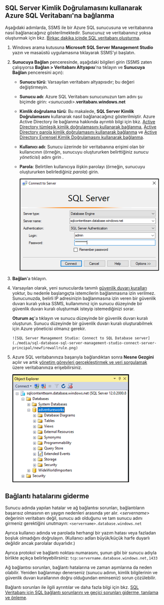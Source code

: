 

## SQL Server Kimlik Doğrulamasını kullanarak Azure SQL Veritabanı'na bağlanma
Aşağıdaki adımlarda, SSMS ile bir Azure SQL sunucusuna ve veritabanına nasıl bağlanacağınız gösterilmektedir. Sunucunuz ve veritabanınız yoksa oluşturmak için bkz. [Birkaç dakika içinde SQL veritabanı oluşturma](../articles/sql-database/sql-database-get-started.md).

1. Windows arama kutusuna **Microsoft SQL Server Management Studio** yazın ve masaüstü uygulamasına tıklayarak SSMS'yi başlatın.
2. **Sunucuya Bağlan** penceresinde, aşağıdaki bilgileri girin (SSMS zaten çalışıyorsa **Bağlan > Veritabanı Altyapısı**'na tıklayın ve **Sunucuya Bağlan** penceresini açın):
   
   * **Sunucu türü**: Varsayılan veritabanı altyapısıdır; bu değeri değiştirmeyin.
   * **Sunucu adı**: Azure SQL Veritabanı sunucunuzun tam adını şu biçimde girin: *&lt;sunucuadı>*.**veritabanı.windows.net**
   * **Kimlik doğrulama türü**: Bu makalede, **SQL Server Kimlik Doğrulamasını** kullanarak nasıl bağlanacağınız gösterilmiştir. Azure Active Directory ile bağlanma hakkında ayrıntılı bilgi için bkz. [Active Directory tümleşik kimlik doğrulamasını kullanarak bağlanma](../articles/sql-database/sql-database-aad-authentication.md#connect-using-active-directory-integrated-authentication), [Active Directory parola kimlik doğrulamasını kullanarak bağlanma](../articles/sql-database/sql-database-aad-authentication.md#connect-using-active-directory-password-authentication) ve [Active Directory Evrensel Kimlik Doğrulamasını kullanarak bağlanma](../articles/sql-database/sql-database-ssms-mfa-authentication.md).
   * **Kullanıcı adı**: Sunucu üzerinde bir veritabanına erişimi olan bir kullanıcının (örneğin, sunucuyu oluştururken belirttiğiniz *sunucu yöneticisi*) adını girin . 
   * **Parola**: Belirtilen kullanıcıya ilişkin parolayı (örneğin, sunucuyu oluştururken belirlediğiniz *parola*) girin.
     
       ![SQL Server Management Studio: Connect to SQL Database server](./media/sql-database-sql-server-management-studio-connect-server-principal/connect.png)
3. **Bağlan**'a tıklayın.
4. Varsayılan olarak, yeni sunucularda tanımlı [güvenlik duvarı kuralları](../articles/sql-database/sql-database-firewall-configure.md) yoktur, bu nedenle başlangıçta istemcilerin bağlanmasına izin verilmez. Sunucunuzda, belirli IP adresinizin bağlanmasına izin veren bir güvenlik duvarı kuralı yoksa SSMS, kullanımınız için sunucu düzeyinde bir güvenlik duvarı kuralı oluşturmak isteyip istemediğinizi sorar.
   
    **Oturum aç**'a tıklayın ve sunucu düzeyinde bir güvenlik duvarı kuralı oluşturun. Sunucu düzeyinde bir güvenlik duvarı kuralı oluşturabilmek için Azure yöneticisi olmanız gerekir.
   
       ![SQL Server Management Studio: Connect to SQL Database server](./media/sql-database-sql-server-management-studio-connect-server-principal/newfirewallrule.png)
5. Azure SQL veritabanınıza başarıyla bağlandıktan sonra **Nesne Gezgini** açılır ve artık [yönetim görevleri gerçekleştirmek ve veri sorgulamak](../articles/sql-database/sql-database-manage-azure-ssms.md) üzere veritabanınıza erişebilirsiniz.
   
     ![yeni sunucu düzeyinde güvenlik duvarı](./media/sql-database-sql-server-management-studio-connect-server-principal/connect-server-principal-5.png)

## Bağlantı hatalarını giderme
Sunucu adında yapılan hatalar ve ağ bağlantısı sorunları, bağlantıların başarısız olmasının en yaygın nedenleri arasında yer alır. <*servername*> değerinin veritabanı değil, sunucu adı olduğunu ve tam sunucu adını girmeniz gerektiğini unutmayın: `<servername>.database.windows.net`

Ayrıca kullanıcı adında ve parolada herhangi bir yazım hatası veya fazladan boşluk olmadığını doğrulayın. (Kullanıcı adları büyük/küçük harfe duyarlı değildir ancak parolalar duyarlıdır.) 

Ayrıca protokol ve bağlantı noktası numarasını, şunun gibi bir sunucu adıyla birlikte açıkça belirleyebilirsiniz: `tcp:servername.database.windows.net,1433`

Ağ bağlantısı sorunları, bağlantı hatalarına ve zaman aşımlarına da neden olabilir. Yeniden bağlanmayı denerseniz (sunucu adının, kimlik bilgilerinin ve güvenlik duvarı kurallarının doğru olduğundan eminseniz) sorun çözülebilir.

Bağlantı sorunları ile ilgili ayrıntılar ve daha fazla bilgi için bkz. [SQL Veritabanı için SQL bağlantı sorunlarını ve geçici sorunları giderme, tanılama ve önleme](../articles/sql-database/sql-database-connectivity-issues.md).

<!--HONumber=Oct16_HO1-->



